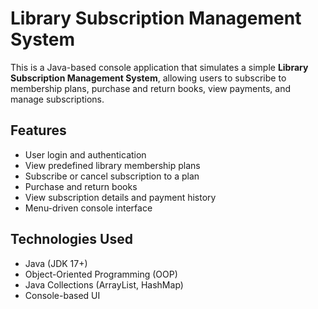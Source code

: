 #  Library Subscription Management System

This is a Java-based console application that simulates a simple **Library Subscription Management System**, allowing users to subscribe to membership plans, purchase and return books, view payments, and manage subscriptions.

##  Features

- User login and authentication
- View predefined library membership plans
- Subscribe or cancel subscription to a plan
- Purchase and return books
- View subscription details and payment history
- Menu-driven console interface

##  Technologies Used

- Java (JDK 17+)
- Object-Oriented Programming (OOP)
- Java Collections (ArrayList, HashMap)
- Console-based UI



